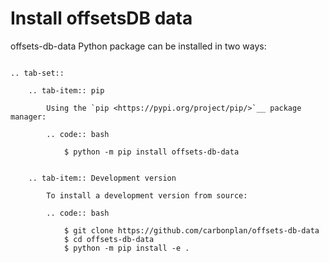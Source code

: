 # Install offsetsDB data

offsets-db-data Python package can be installed in two ways:

```{eval-rst}

.. tab-set::

    .. tab-item:: pip

        Using the `pip <https://pypi.org/project/pip/>`__ package manager:

        .. code:: bash

            $ python -m pip install offsets-db-data


    .. tab-item:: Development version

        To install a development version from source:

        .. code:: bash

            $ git clone https://github.com/carbonplan/offsets-db-data
            $ cd offsets-db-data
            $ python -m pip install -e .
```
